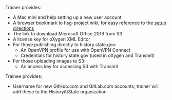 Trainer provides:

- A Mac mini and help setting up a new user account
- A browser bookmark to hsg-project wiki, for easy reference to the [setup directions](https://github.com/HistoryAtState/hsg-project/wiki/setup#install-system-updates)
- The link to download Microsoft Office 2016 from S3
- A license key for oXygen XML Editor
- For those publishing directly to history.state.gov:
  - An OpenVPN profile for use with OpenVPN Connect
  - Credentials for history.state.gov (used in oXygen and Transmit)
- For those uploading images to S3:
  - An access key for accessing S3 with Transmit

Trainee provides:

- Username for new GitHub.com and GitLab.com accounts; trainer will add these to the HistoryAtState organization